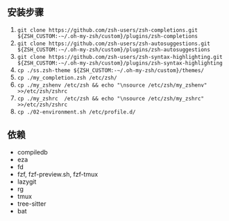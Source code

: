 ## 安装步骤

1. `git clone https://github.com/zsh-users/zsh-completions.git         ${ZSH_CUSTOM:-~/.oh-my-zsh/custom}/plugins/zsh-completions`
2. `git clone https://github.com/zsh-users/zsh-autosuggestions.git     ${ZSH_CUSTOM:-~/.oh-my-zsh/custom}/plugins/zsh-autosuggestions`
3. `git clone https://github.com/zsh-users/zsh-syntax-highlighting.git ${ZSH_CUSTOM:-~/.oh-my-zsh/custom}/plugins/zsh-syntax-highlighting`
4. `cp ./ss.zsh-theme ${ZSH_CUSTOM:-~/.oh-my-zsh/custom}/themes/`
5. `cp ./my_completion.zsh /etc/zsh/`
6. `cp ./my_zshenv /etc/zsh && echo "\nsource /etc/zsh/my_zshenv" >>/etc/zsh/zshrc`
7. `cp ./my_zshrc  /etc/zsh && echo "\nsource /etc/zsh/my_zshrc"  >>/etc/zsh/zshrc`
8. `cp ./02-environment.sh /etc/profile.d/`

## 依赖

- compiledb
- eza
- fd
- fzf, fzf-preview.sh, fzf-tmux
- lazygit
- rg
- tmux
- tree-sitter
- bat
